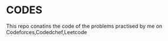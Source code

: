 # CODES
This repo conatins the code of the problems practised by me on Codeforces,Codedchef,Leetcode
